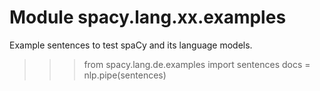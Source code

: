 Module spacy.lang.xx.examples
=============================
Example sentences to test spaCy and its language models.

>>> from spacy.lang.de.examples import sentences
>>> docs = nlp.pipe(sentences)